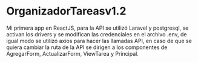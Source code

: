 # OrganizadorTareasv1.2

Mi primera app en ReactJS, para la API se utilizó Laravel y postgresql, se activan los drivers y se modifican las credenciales en el archivo .env, de igual modo se utilizó axios para hacer las llamadas API, en caso de que se quiera cambiar la ruta de la API se dirigen a los componentes de AgregarForm, ActualizarForm, ViewTarea y Principal.
